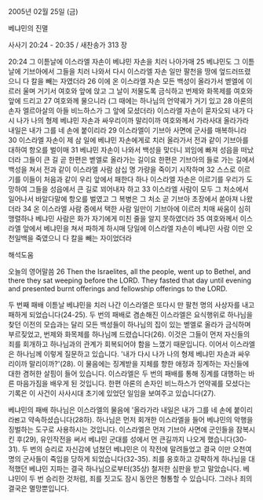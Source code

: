 2005년 02월 25일 (금)

베냐민의 진멸



사사기 20:24 - 20:35 / 새찬송가 313 장


20:24 그 이튿날에 이스라엘 자손이 베냐민 자손을 치러 나아가매 25 베냐민도 그 이튿날에 기브아에서 그들을 치러 나와서 다시 이스라엘 자손 일만 팔천을 땅에 엎드러뜨렸으니 다 칼을 빼는 자였더라 26 이에 온 이스라엘 자손 모든 백성이 올라가서 벧엘에 이르러 울며 거기서 여호와 앞에 앉고 그 날이 저물도록 금식하고 번제와 화목제를 여호와 앞에 드리고 27 여호와께 물으니라 (그 때에는 하나님의 언약궤가 거기 있고 28 아론의 손자 엘르아살의 아들 비느하스가 그 앞에 모셨더라) 이스라엘 자손이 묻자오되 내가 다시 나가 나의 형제 베냐민 자손과 싸우리이까 말리이까 여호와께서 가라사대 올라가라 내일은 내가 그를 네 손에 붙이리라 29 이스라엘이 기브아 사면에 군사를 매복하니라 30 이스라엘 자손이 제 삼 일에 베냐민 자손에게로 치러 올라가서 전과 같이 기브아를 대하여 항오를 벌이매 31 베냐민 자손이 나와서 백성을 맞더니 꾀임에 빠져 성읍을 떠났더라 그들이 큰 길 곧 한편은 벧엘로 올라가는 길이요 한편은 기브아의 들로 가는 길에서 백성을 쳐서 전과 같이 이스라엘 사람 삼십 명 가량을 죽이기 시작하며 32 스스로 이르기를 이들이 처음과 같이 우리 앞에서 패한다 하나 이스라엘 자손은 이르기를 우리가 도망하여 그들을 성읍에서 큰 길로 꾀어내자 하고 33 이스라엘 사람이 모두 그 처소에서 일어나서 바알다말에 항오를 벌였고 그 복병은 그 처소 곧 기브아 초장에서 쏟아져 나왔더라 34 온 이스라엘 사람 중에서 택한 사람 일만이 기브아에 이르러 치매 싸움이 심히 맹렬하나 베냐민 사람은 화가 자기에게 미친 줄을 알지 못하였더라 35 여호와께서 이스라엘 앞에서 베냐민을 쳐서 파하게 하시매 당일에 이스라엘 자손이 베냐민 사람 이만 오천일백을 죽였으니 다 칼을 빼는 자이었더라

해석도움





오늘의 영어말씀
26 Then the Israelites, all the people, went up to Bethel, and there they sat weeping before the LORD. They fasted that day until evening and presented burnt offerings and fellowship offerings to the LORD.

두 번째 패배  이튿날 베냐민을 치러 나간 이스라엘은 또다시 만 팔천 명의 사상자를 내고 패하게 되었습니다(24-25). 두 번의 패배로 겸손해진 이스라엘은 요식행위로 하나님을 찾던 이전의 모습과는 달리 모든 백성들이 하나님의 집이 있는 벧엘로 올라가 금식하며 부르짖었고, 번제와 화목제를 하나님께 드렸습니다(26). 이것은 그들이 먼저 자신들의 죄를 회개하고 하나님과의 관계가 회복되어야 함을 느꼈기 때문입니다. 이어서 이스라엘은 하나님께 이렇게 질문하고 있습니다. '내가 다시 나가 나의 형제 베냐민 자손과 싸우리이까 말리이까?'(28). 이 물음에는 징계받을 지체를 향한 애정과 징계하는 자신들에 대한 겸허한 살핌이 들어 있습니다. 이스라엘은 두 번의 패배를 통해 징계를 대행하는 바른 마음가짐을 배우게 된 것입니다. 한편 아론의 손자인 비느하스가 언약궤를 모셨다는 기록은 이 사건이 사사시대 초기에 있었던 일임을 보여주고 있습니다(27).   

베냐민의 패배  하나님은 이스라엘의 물음에 '올라가라 내일은 내가 그를 네 손에 붙이리라ꡓ고 약속하셨습니다(28하). 하나님은 먼저 회개한 이스라엘을 들어 베냐민의 악행을 징벌하는 도구로 사용하시는 것입니다. 이스라엘은 먼저 기브아 사면에 군인들을 잠복시킨 후(29), 유인작전을 써서 베냐민 군대를 성에서 먼 큰길까지 나오게 했습니다(30-31). 두 번의 승리로 자신감에 넘쳤던 베냐민은 이 작전에 말려들었고 결국 이만 오천여 명의 군사들이 죽임을 당하게 되었습니다(32-35). 죄를 옹호하고 강퍅하게 하나님을 대적했던 베냐민 지파는 결국 하나님으로부터(35상) 철저한 심판을 받고 말았습니다. 베냐민이 두 번 승리한 것처럼, 죄를 짓고도 잠시 동안은 형통할 수 있습니다. 그러나 죄의 결국은 멸망뿐입니다.